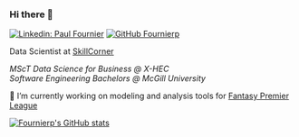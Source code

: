### Hi there 👋


[![Linkedin: Paul Fournier](https://img.shields.io/badge/-Fournierp-blue?style=flat-square&logo=Linkedin&logoColor=white&link=https://www.linkedin.com/in/fournier-paul/)](https://www.linkedin.com/in/fournier-paul/)
[![GitHub Fournierp](https://img.shields.io/github/followers/Fournierp?label=follow&style=social)](https://github.com/Fournierp)

Data Scientist at [SkillCorner](https://skillcorner.com)

<p>
  <em>
    MScT Data Science for Business @ X-HEC
    </br>
    Software Engineering Bachelors @ McGill University
  </em>
</p>

🔭 I’m currently working on modeling and analysis tools for [Fantasy Premier League](https://github.com/Fournierp/FPL)

[![Fournierp's GitHub stats](https://github-readme-stats.vercel.app/api?username=Fournierp)](https://github.com/anuraghazra/github-readme-stats)
